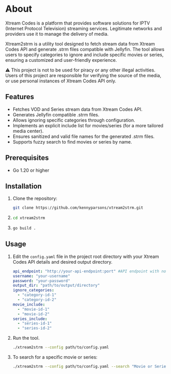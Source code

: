 # About
Xtream Codes is a platform that provides software solutions for IPTV (Internet Protocol Television) streaming services. Legitimate networks and providers use it to manage the delivery of media.

Xtream2strm is a utility tool designed to fetch stream data from Xtream Codes API and generate .strm files compatible with Jellyfin. The tool allows users to specify categories to ignore and include specific movies or series, ensuring a customized and user-friendly experience.

:warning: This project is not to be used for piracy or any other illegal activities. Users of this project are responsible for verifying the source of the media, or use personal instances of Xtream Codes API only. 

## Features

- Fetches VOD and Series stream data from Xtream Codes API.
- Generates Jellyfin compatible .strm files.
- Allows ignoring specific categories through configuration.
- Implements an explicit include list for movies/series (for a more tailored media center).
- Ensures sanitized and valid file names for the generated .strm files.
- Supports fuzzy search to find movies or series by name.

## Prerequisites

- Go 1.20 or higher

## Installation

1. Clone the repository:
   ```sh
   git clone https://github.com/kennyparsons/xtream2strm.git
   ```
2. ```sh
   cd xtream2strm
   ```
3. ```sh 
   go build .
    ```

## Usage

1. Edit the `config.yaml` file in the project root directory with your Xtream Codes API details and desired output directory.
   ```yaml
   api_endpoint: "http://your-api-endpoint:port" #API endpoint with no trailing slash
   username: "your-username"
   password: "your-password"
   output_dir: "path/to/output/directory"
   ignore_categories:
     - "category-id-1"
     - "category-id-2"
   movie_include:
     - "movie-id-1"
     - "movie-id-2"
   series_include:
     - "series-id-1"
     - "series-id-2"
   ```
2. Run the tool.
   ```sh
   ./xtream2strm --config path/to/config.yaml
   ```
3. To search for a specific movie or series:
   ```sh
   ./xtream2strm --config path/to/config.yaml --search "Movie or Series Name" 
   ```